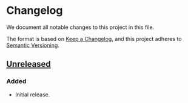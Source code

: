 # Changelog

We document all notable changes to this project in this file.

The format is based on [Keep a Changelog](https://keepachangelog.com/en/1.0.0/),
and this project adheres to [Semantic Versioning](https://semver.org/spec/v2.0.0.html).

## [Unreleased]

### Added

* Initial release.

[Unreleased]: https://github.com/puppetlabs/relay-sdk-go/compare/775de66c45128d999013fa1143398e98dbd071c7...HEAD
